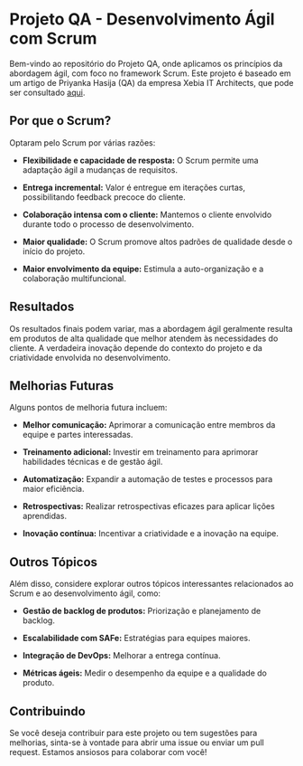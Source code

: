# Projeto QA - Desenvolvimento Ágil com Scrum

Bem-vindo ao repositório do Projeto QA, onde aplicamos os princípios da abordagem ágil, com foco no framework Scrum. Este projeto é baseado em um artigo de Priyanka Hasija (QA) da empresa Xebia IT Architects, que pode ser consultado [aqui](https://www.infoq.com/articles/experience-qa-scrum/).

## Por que o Scrum?

Optaram pelo Scrum por várias razões:

- **Flexibilidade e capacidade de resposta:** O Scrum permite uma adaptação ágil a mudanças de requisitos.

- **Entrega incremental:** Valor é entregue em iterações curtas, possibilitando feedback precoce do cliente.

- **Colaboração intensa com o cliente:** Mantemos o cliente envolvido durante todo o processo de desenvolvimento.

- **Maior qualidade:** O Scrum promove altos padrões de qualidade desde o início do projeto.

- **Maior envolvimento da equipe:** Estimula a auto-organização e a colaboração multifuncional.

## Resultados

Os resultados finais podem variar, mas a abordagem ágil geralmente resulta em produtos de alta qualidade que melhor atendem às necessidades do cliente. A verdadeira inovação depende do contexto do projeto e da criatividade envolvida no desenvolvimento.

## Melhorias Futuras

Alguns pontos de melhoria futura incluem:

- **Melhor comunicação:** Aprimorar a comunicação entre membros da equipe e partes interessadas.

- **Treinamento adicional:** Investir em treinamento para aprimorar habilidades técnicas e de gestão ágil.

- **Automatização:** Expandir a automação de testes e processos para maior eficiência.

- **Retrospectivas:** Realizar retrospectivas eficazes para aplicar lições aprendidas.

- **Inovação contínua:** Incentivar a criatividade e a inovação na equipe.

## Outros Tópicos

Além disso, considere explorar outros tópicos interessantes relacionados ao Scrum e ao desenvolvimento ágil, como:

- **Gestão de backlog de produtos:** Priorização e planejamento de backlog.

- **Escalabilidade com SAFe:** Estratégias para equipes maiores.

- **Integração de DevOps:** Melhorar a entrega contínua.

- **Métricas ágeis:** Medir o desempenho da equipe e a qualidade do produto.

## Contribuindo

Se você deseja contribuir para este projeto ou tem sugestões para melhorias, sinta-se à vontade para abrir uma issue ou enviar um pull request. Estamos ansiosos para colaborar com você!


